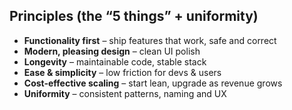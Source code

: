 ## Principles (the “5 things” + uniformity)
- **Functionality first** – ship features that work, safe and correct  
- **Modern, pleasing design** – clean UI polish  
- **Longevity** – maintainable code, stable stack  
- **Ease & simplicity** – low friction for devs & users  
- **Cost-effective scaling** – start lean, upgrade as revenue grows  
- **Uniformity** – consistent patterns, naming and UX
